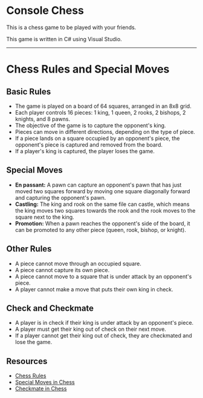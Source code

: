 # Console Chess

This is a chess game to be played with your friends. <br>

This game is written in C# using Visual Studio.

<hr>

# Chess Rules and Special Moves

## Basic Rules

* The game is played on a board of 64 squares, arranged in an 8x8 grid.
* Each player controls 16 pieces: 1 king, 1 queen, 2 rooks, 2 bishops, 2 knights, and 8 pawns.
* The objective of the game is to capture the opponent's king.
* Pieces can move in different directions, depending on the type of piece.
* If a piece lands on a square occupied by an opponent's piece, the opponent's piece is captured and removed from the board.
* If a player's king is captured, the player loses the game.

## Special Moves

* **En passant:** A pawn can capture an opponent's pawn that has just moved two squares forward by moving one square diagonally forward and capturing the opponent's pawn.
* **Castling:** The king and rook on the same file can castle, which means the king moves two squares towards the rook and the rook moves to the square next to the king.
* **Promotion:** When a pawn reaches the opponent's side of the board, it can be promoted to any other piece (queen, rook, bishop, or knight).

## Other Rules

* A piece cannot move through an occupied square.
* A piece cannot capture its own piece.
* A piece cannot move to a square that is under attack by an opponent's piece.
* A player cannot make a move that puts their own king in check.

## Check and Checkmate

* A player is in check if their king is under attack by an opponent's piece.
* A player must get their king out of check on their next move.
* If a player cannot get their king out of check, they are checkmated and lose the game.

## Resources

* [Chess Rules](https://www.chess.com/learn/beginners/chess-rules)
* [Special Moves in Chess](https://www.chess.com/learn/beginners/special-moves)
* [Checkmate in Chess](https://www.chess.com/learn/beginners/checkmate)
